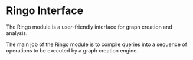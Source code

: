 Ringo Interface
===============

The Ringo module is a user-friendly interface for graph creation and analysis.

The main job of the Ringo module is to compile queries into a 
sequence of operations to be executed by a graph creation engine.